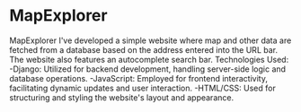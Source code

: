 ﻿# MapExplorer
MapExplorer I've developed a simple website where map and other data are fetched from a database based on the address entered into the URL bar. The website also features an autocomplete search bar. Technologies Used: -Django: Utilized for backend development, handling server-side logic and database operations. -JavaScript: Employed for frontend interactivity, facilitating dynamic updates and user interaction. -HTML/CSS: Used for structuring and styling the website's layout and appearance.
